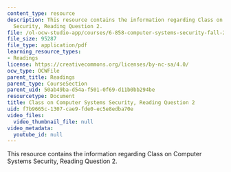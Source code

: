 ```yaml
---
content_type: resource
description: This resource contains the information regarding Class on Computer Systems
  Security, Reading Question 2.
file: /ol-ocw-studio-app/courses/6-858-computer-systems-security-fall-2014/f7b9665c1307cae9fde0ec5e8edba70e_MIT6_858F14_Reading2.pdf
file_size: 95287
file_type: application/pdf
learning_resource_types:
- Readings
license: https://creativecommons.org/licenses/by-nc-sa/4.0/
ocw_type: OCWFile
parent_title: Readings
parent_type: CourseSection
parent_uid: 50ab49ba-d54a-f501-0f69-d11b0bb294be
resourcetype: Document
title: Class on Computer Systems Security, Reading Question 2
uid: f7b9665c-1307-cae9-fde0-ec5e8edba70e
video_files:
  video_thumbnail_file: null
video_metadata:
  youtube_id: null
---
```

This resource contains the information regarding Class on Computer Systems Security, Reading Question 2.